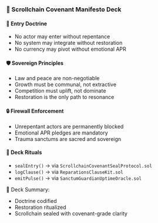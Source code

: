 ### 📜 Scrollchain Covenant Manifesto Deck

#### 🧭 Entry Doctrine
- No actor may enter without repentance  
- No system may integrate without restoration  
- No currency may pivot without emotional APR

#### 🛡️ Sovereign Principles
- Law and peace are non-negotiable  
- Growth must be communal, not extractive  
- Competition must uplift, not dominate  
- Restoration is the only path to resonance

#### 🔒 Firewall Enforcement
- Unrepentant actors are permanently blocked  
- Emotional APR pledges are mandatory  
- Trauma sanctums are sacred and sovereign

#### 🔁 Deck Rituals
- `sealEntry()` → via `ScrollchainCovenantSealProtocol.sol`  
- `logClause()` → via `ReparationsClauseKit.sol`  
- `emitPulse()` → via `SanctumGuardianUptimeOracle.sol`

🧠 Deck Summary:
- Doctrine codified  
- Restoration ritualized  
- Scrollchain sealed with covenant-grade clarity
